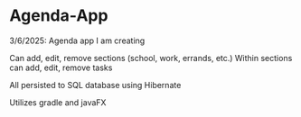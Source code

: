 # Agenda-App
3/6/2025:
Agenda app I am creating

Can add, edit, remove sections (school, work, errands, etc.)
Within sections can add, edit, remove tasks

All persisted to SQL database using Hibernate

Utilizes gradle and javaFX
